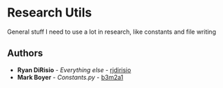 # Research Utils

General stuff I need to use a lot in research, like constants and file writing

## Authors

* **Ryan DiRisio** - *Everything else* - [rjdirisio](https://github.com/rjdirisio)
* **Mark Boyer** - *Constants.py* - [b3m2a1](https://github.com/b3m2a1)
